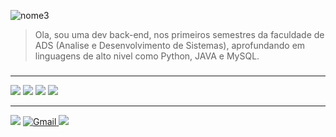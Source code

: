 


![nome3](https://user-images.githubusercontent.com/82064087/124029522-9e28e200-d9cb-11eb-94d4-e8d49d2a23d2.png)


> Ola, sou uma dev back-end, nos primeiros semestres da faculdade de ADS (Analise e Desenvolvimento de Sistemas),
> aprofundando em linguagens de alto nivel como Python, JAVA e MySQL.<h5>
____________________________________________________________________________________________________________________________________________________  

<img src="https://user-images.githubusercontent.com/82064087/124296740-ad757000-db30-11eb-9076-8348ea1af450.png"/>



<img src="https://img.icons8.com/color/48/000000/mysql-logo.png"/>  
<img src="https://img.icons8.com/color/48/000000/java-coffee-cup-logo--v1.png"/>
<img src="https://img.icons8.com/color/48/000000/python--v2.png"/>


___________________________________________________________________________________________________________________________________________________

<img src="https://user-images.githubusercontent.com/82064087/124296853-cc740200-db30-11eb-94e0-78f2bf9b9664.png"/>

<a href="mailto:princesad341@gmail.com" mailto="princesad341@gmail.com" target="_blank">
<img src="https://img.icons8.com/color/48/000000/gmail--v1.png" alt="Gmail">
</a>
  <a href="https://github.com/ClaudianeC" target="_blank">
  <img src="https://img.icons8.com/fluent/48/000000/github.png"/>
</a>



<!--
**ClaudianeC/ClaudianeC** is a ✨ _special_ ✨ repository because its `README.md` (this file) appears on your GitHub profile.

Here are some ideas to get you started:

- 🔭 I’m currently working on ...
- 🌱 I’m currently learning ...
- 👯 I’m looking to collaborate on ...
- 🤔 I’m looking for help with ...
- 💬 Ask me about ...
- 📫 How to reach me: ...
- 😄 Pronouns: ...
- ⚡ Fun fact: ...
-->
